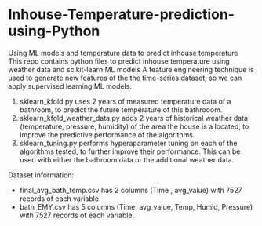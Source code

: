 # Inhouse-Temperature-prediction-using-Python  
Using ML models and temperature data to predict inhouse temperature  
This repo contains python files to predict inhouse temperature using weather data and scikit-learn ML models
A feature engineering technique is used to generate new features of the the time-series dataset, so we can apply supervised learning ML models.

1) sklearn_kfold.py uses 2 years of measured temperature data of a bathroom, to predict the future temperature of this bathrooom.    
2) sklearn_kfold_weather_data.py adds 2 years of historical weather data (temperature, pressure, humidity) of the area the house is a located, to improve the predictive performance of the algorithms.  
3) sklearn_tuning.py performs hyperaparameter tuning on each of the algorithms tested, to further improve their performance. This can be used with either the bathroom data or the additional weather data.

Dataset information:  
- final_avg_bath_temp.csv has 2 columns (Time , avg_value) with 7527 records of each variable.
- bath_EMY.csv has 5 columns (Time, avg_value, Temp, Humid, Pressure) with 7527 records of each variable.

